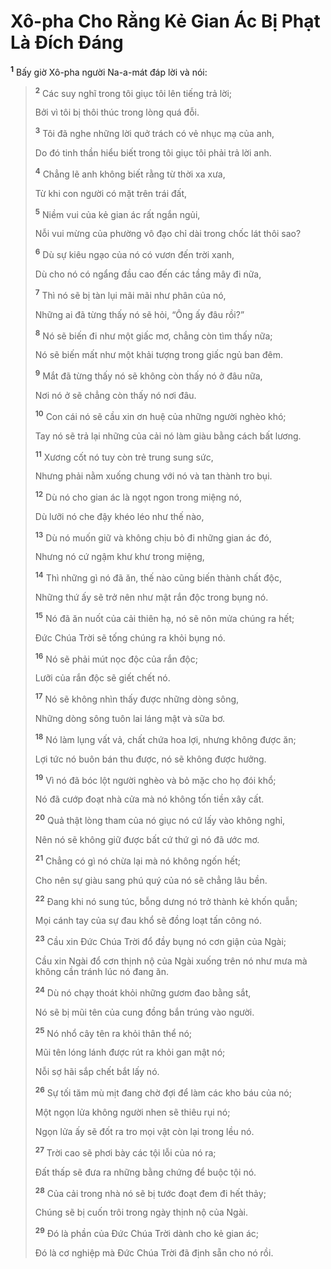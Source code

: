 # Xô-pha Cho Rằng Kẻ Gian Ác Bị Phạt Là Ðích Ðáng

<sup><b>1</b></sup> Bấy giờ Xô-pha người Na-a-mát đáp lời và nói:

> <sup><b>2</b></sup> Các suy nghĩ trong tôi giục tôi lên tiếng trả lời;
>
> Bởi vì tôi bị thôi thúc trong lòng quá đỗi.
>
> <sup><b>3</b></sup> Tôi đã nghe những lời quở trách có vẻ nhục mạ của anh,
>
> Do đó tinh thần hiểu biết trong tôi giục tôi phải trả lời anh.
>
> <sup><b>4</b></sup> Chẳng lẽ anh không biết rằng từ thời xa xưa,
>
> Từ khi con người có mặt trên trái đất,
>
> <sup><b>5</b></sup> Niềm vui của kẻ gian ác rất ngắn ngủi,
>
> Nỗi vui mừng của phường vô đạo chỉ dài trong chốc lát thôi sao?
>
> <sup><b>6</b></sup> Dù sự kiêu ngạo của nó có vươn đến trời xanh,
>
> Dù cho nó có ngẩng đầu cao đến các tầng mây đi nữa,
>
> <sup><b>7</b></sup> Thì nó sẽ bị tàn lụi mãi mãi như phân của nó,
>
> Những ai đã từng thấy nó sẽ hỏi, “Ông ấy đâu rồi?”
>
> <sup><b>8</b></sup> Nó sẽ biến đi như một giấc mơ, chẳng còn tìm thấy nữa;
>
> Nó sẽ biến mất như một khải tượng trong giấc ngủ ban đêm.
>
> <sup><b>9</b></sup> Mắt đã từng thấy nó sẽ không còn thấy nó ở đâu nữa,
>
> Nơi nó ở sẽ chẳng còn thấy nó nơi đâu.
>
> <sup><b>10</b></sup> Con cái nó sẽ cầu xin ơn huệ của những người nghèo khó;
>
> Tay nó sẽ trả lại những của cải nó làm giàu bằng cách bất lương.
>
> <sup><b>11</b></sup> Xương cốt nó tuy còn trẻ trung sung sức,
>
> Nhưng phải nằm xuống chung với nó và tan thành tro bụi.
>
> <sup><b>12</b></sup> Dù nó cho gian ác là ngọt ngon trong miệng nó,
>
> Dù lưỡi nó che đậy khéo léo như thế nào,
>
> <sup><b>13</b></sup> Dù nó muốn giữ và không chịu bỏ đi những gian ác đó,
>
> Nhưng nó cứ ngậm khư khư trong miệng,
>
> <sup><b>14</b></sup> Thì những gì nó đã ăn, thế nào cũng biến thành chất độc,
>
> Những thứ ấy sẽ trở nên như mật rắn độc trong bụng nó.
>
> <sup><b>15</b></sup> Nó đã ăn nuốt của cải thiên hạ, nó sẽ nôn mửa chúng ra hết;
>
> Ðức Chúa Trời sẽ tống chúng ra khỏi bụng nó.
>
> <sup><b>16</b></sup> Nó sẽ phải mút nọc độc của rắn độc;
>
> Lưỡi của rắn độc sẽ giết chết nó.
>
> <sup><b>17</b></sup> Nó sẽ không nhìn thấy được những dòng sông,
>
> Những dòng sông tuôn lai láng mật và sữa bơ.
>
> <sup><b>18</b></sup> Nó làm lụng vất vả, chất chứa hoa lợi, nhưng không được ăn;
>
> Lợi tức nó buôn bán thu được, nó sẽ không được hưởng.
>
> <sup><b>19</b></sup> Vì nó đã bóc lột người nghèo và bỏ mặc cho họ đói khổ;
>
> Nó đã cướp đoạt nhà cửa mà nó không tốn tiền xây cất.
>
> <sup><b>20</b></sup> Quả thật lòng tham của nó giục nó cứ lấy vào không nghỉ,
>
> Nên nó sẽ không giữ được bất cứ thứ gì nó đã ước mơ.
>
> <sup><b>21</b></sup> Chẳng có gì nó chừa lại mà nó không ngốn hết;
>
> Cho nên sự giàu sang phú quý của nó sẽ chẳng lâu bền.
>
> <sup><b>22</b></sup> Ðang khi nó sung túc, bỗng dưng nó trở thành kẻ khốn quẫn;
>
> Mọi cánh tay của sự đau khổ sẽ đồng loạt tấn công nó.
>
> <sup><b>23</b></sup> Cầu xin Ðức Chúa Trời đổ đầy bụng nó cơn giận của Ngài;
>
> Cầu xin Ngài đổ cơn thịnh nộ của Ngài xuống trên nó như mưa mà không cần tránh lúc nó đang ăn.
>
> <sup><b>24</b></sup> Dù nó chạy thoát khỏi những gươm đao bằng sắt,
>
> Nó sẽ bị mũi tên của cung đồng bắn trúng vào người.
>
> <sup><b>25</b></sup> Nó nhổ cây tên ra khỏi thân thể nó;
>
> Mũi tên lóng lánh được rút ra khỏi gan mật nó;
>
> Nỗi sợ hãi sắp chết bắt lấy nó.
>
> <sup><b>26</b></sup> Sự tối tăm mù mịt đang chờ đợi để làm các kho báu của nó;
>
> Một ngọn lửa không người nhen sẽ thiêu rụi nó;
>
> Ngọn lửa ấy sẽ đốt ra tro mọi vật còn lại trong lều nó.
>
> <sup><b>27</b></sup> Trời cao sẽ phơi bày các tội lỗi của nó ra;
>
> Ðất thấp sẽ đưa ra những bằng chứng để buộc tội nó.
>
> <sup><b>28</b></sup> Của cải trong nhà nó sẽ bị tước đoạt đem đi hết thảy;
>
> Chúng sẽ bị cuốn trôi trong ngày thịnh nộ của Ngài.
>
> <sup><b>29</b></sup> Ðó là phần của Ðức Chúa Trời dành cho kẻ gian ác;
>
> Ðó là cơ nghiệp mà Ðức Chúa Trời đã định sẵn cho nó rồi.
